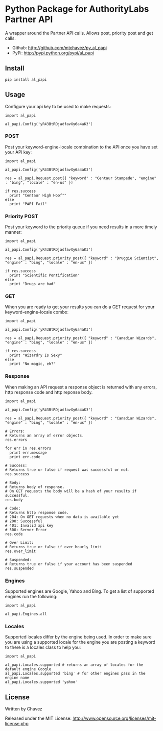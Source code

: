 Python Package for AuthorityLabs Partner API
=============================

A wrapper around the Partner API calls. Allows post, priority post and get calls.

* Github: http://github.com/mtchavez/py_al_papi
* PyPi: http://pypi.python.org/pypi/al_papi

## Install

    pip install al_papi

## Usage

Configure your api key to be used to make requests:

    import al_papi

    al_papi.Config('yR43BtRDjadfavXy6a4aK3')

### POST

Post your keyword-engine-locale combination to the API once you have set your API key:

    import al_papi

    al_papi.Config('yR43BtRDjadfavXy6a4aK3')

    res = al_papi.Request.post({ "keyword" : "Centaur Stampede", "engine" : "bing", "locale" : "en-us" })

    if res.success
      print "Centaur High Hoof""
    else
      print "PAPI Fail"

### Priority POST

Post your keyword to the priority queue if you need results in a more timely manner:

    import al_papi

    al_papi.Config('yR43BtRDjadfavXy6a4aK3')

    res = al_papi.Request.priority_post({ "keyword" : "Druggie Scientist", "engine" : "bing", "locale" : "en-us" })

    if res.success
      print "Scientific Pontification"
    else
      print "Drugs are bad"

### GET

When you are ready to get your results you can do a GET request for your keyword-engine-locale combo:

    import al_papi

    al_papi.Config('yR43BtRDjadfavXy6a4aK3')

    res = al_papi.Request.priority_post({ "keyword" : "Canadian Wizards", "engine" : "bing", "locale" : "en-us" })

    if res.success
      print "Wizardry Is Sexy"
    else
      print "No magic, eh?"


### Response

When making an API request a response object is returned with any errors, http response code and http reponse body.

    import al_papi

    al_papi.Config('yR43BtRDjadfavXy6a4aK3')

    res = al_papi.Request.priority_post({ "keyword" : "Canadian Wizards", "engine" : "bing", "locale" : "en-us" })

    # Errors:
    # Returns an array of error objects.
    res.errors

    for err in res.errors
      print err.message
      print err.code

    # Success:
    # Returns true or false if request was successful or not.
    res.success

    # Body:
    # Returns body of response.
    # On GET requests the body will be a hash of your results if successful.
    res.body

    # Code:
    # Returns http response code.
    # 204: On GET requests when no data is available yet
    # 200: Successful
    # 401: Invalid api key
    # 500: Server Error
    res.code

    # Over Limit:
    # Returns true or false if over hourly limit
    res.over_limit

    # Suspended:
    # Returns true or false if your account has been suspended
    res.suspended

### Engines

Supported engines are Google, Yahoo and Bing. To get a list of supported engines run the following:

    import al_papi

    al_papi.Engines.all

### Locales

Supported locales differ by the engine being used. In order to make sure you are using a supported locale
for the engine you are posting a keyword to there is a locales class to help you:

    import al_papi

    al_papi.Locales.supported # returns an array of locales for the default engine Google
    al_papi.Locales.supported 'bing' # for other engines pass in the engine name
    al_papi.Locales.supported 'yahoo'

## License

Written by Chavez

Released under the MIT License: http://www.opensource.org/licenses/mit-license.php
